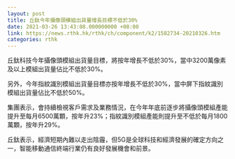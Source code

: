 ```yaml
---
layout: post
title: 丘鈦今年攝像頭模組出貨量增長目標不低於30%
date: 2021-03-26 13:43:08.000000000 +08:00
link: https://news.rthk.hk/rthk/ch/component/k2/1582734-20210326.htm
categories: rthk
---
```


丘鈦科技今年攝像頭模組出貨量目標，將按年增長不低於30%，當中3200萬像素及以上模組出貨量佔比不低於30%。

另外，今年指紋識別模組出貨量目標亦按年增長不低於30%，當中屏下指紋識別模組出貨量佔比不低於50%。

集團表示，會持續檢視客戶需求及業務情況，在今年年底前逐步將攝像頭模組產能提升至每月6500萬顆，按年升23%；指紋識別模組產能則提升至不低於每月1800萬顆，按年升29%。

丘鈦表示，經濟短期內難以走出陰霾，但5G是全球科技和經濟發展的確定方向之一，智能移動通信終端行業仍有良好發展機會和前景。
